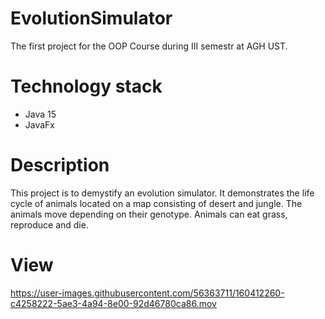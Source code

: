 # EvolutionSimulator
The first project for the OOP Course during III semestr at AGH UST. 

# Technology stack
* Java 15
* JavaFx

# Description
This project is to demystify an evolution simulator. It demonstrates the life cycle of animals located on a map consisting of desert and jungle. The animals move depending on their genotype. Animals can eat grass, reproduce and die. 

# View 
https://user-images.githubusercontent.com/56363711/160412260-c4258222-5ae3-4a94-8e00-92d46780ca86.mov

